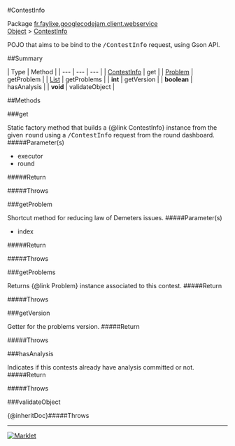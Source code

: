 #ContestInfo

Package [fr.faylixe.googlecodejam.client.webservice](README.md)<br>
[Object](../../../../java/lang/Object.md) > [ContestInfo](ContestInfo.md)

<p>POJO that aims to be bind to the <tt>/ContestInfo</tt>
 request, using Gson API.</p>

##Summary


| Type | Method |
| --- | --- | --- |
| [ContestInfo](ContestInfo.md) | get |
| [Problem](Problem.md) | getProblem |
| [List](../../../../java/util/List.md) | getProblems |
| **int** | getVersion |
| **boolean** | hasAnalysis |
| **void** | validateObject |

##Methods

###get


Static factory method that builds a {@link ContestInfo} instance
 from the given <tt>round</tt> using a <tt>/ContestInfo</tt>
 request from the round dashboard.
#####Parameter(s)


* executor
* round

#####Return


#####Throws


###getProblem


Shortcut method for reducing law of Demeters issues.
#####Parameter(s)


* index

#####Return


#####Throws


###getProblems


Returns {@link Problem} instance associated
 to this contest.
#####Return


#####Throws


###getVersion


Getter for the problems version.
#####Return


#####Throws


###hasAnalysis


Indicates if this contests already have
 analysis committed or not.
#####Return


#####Throws


###validateObject


{@inheritDoc}#####Throws


---
[![Marklet](https://img.shields.io/badge/Generated%20by-Marklet-green.svg)](https://github.com/Faylixe/marklet)